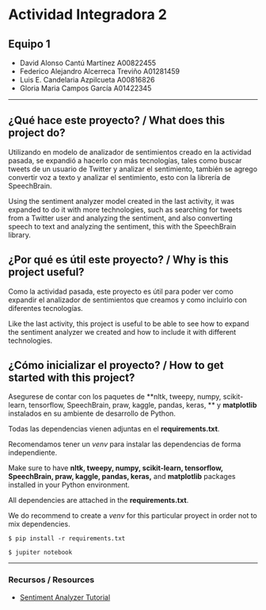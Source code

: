 # Actividad Integradora 2
## Equipo 1
- David Alonso Cantú Martínez   A00822455
- Federico Alejandro Alcerreca Treviño A01281459
- Luis E. Candelaria Azpilcueta A00816826
- Gloria Maria Campos García A01422345



---

## ¿Qué hace este proyecto? / What does this project do?
Utilizando en modelo de analizador de sentimientos creado en la actividad pasada, se expandió a hacerlo con más tecnologías, tales como buscar tweets de un usuario de Twitter y analizar el sentimiento, también se agrego convertir voz a texto y analizar el sentimiento, esto con la librería de SpeechBrain. 

Using the sentiment analyzer model created in the last activity, it was expanded to do it with more technologies, such as searching for tweets from a Twitter user and analyzing the sentiment, and also converting speech to text and analyzing the sentiment, this with the SpeechBrain library. 


## ¿Por qué es útil este proyecto? / Why is this project useful?
Como la actividad pasada, este proyecto es útil para poder ver como expandir el analizador de sentimientos que creamos y como incluirlo con diferentes tecnologías.

Like the last activity, this project is useful to be able to see how to expand the sentiment analyzer we created and how to include it with different technologies.

## ¿Cómo inicializar el proyecto? / How to get started with this project?
Asegurese de contar con los paquetes de **nltk, tweepy, numpy, scikit-learn, tensorflow, SpeechBrain, praw, kaggle, pandas, keras, ** y **matplotlib** instalados en su ambiente de desarrollo de Python.

Todas las dependencias vienen adjuntas en el **requirements.txt**.

Recomendamos tener un *venv* para instalar las dependencias de forma independiente.

Make sure to have **nltk, tweepy, numpy, scikit-learn,  tensorflow, SpeechBrain, praw, kaggle, pandas, keras,** and **matplotlib** packages installed in your Python environment.
 
All dependencies are attached in the **requirements.txt**.

We do recommend to create a *venv* for this particular proyect in order not to mix dependencies.

`$ pip install -r requirements.txt`

`$ jupiter notebook`

---

### Recursos / Resources
- [Sentiment Analyzer Tutorial](https://www.youtube.com/playlist?list=PLQVvvaa0QuDf2JswnfiGkliBInZnIC4HL)
